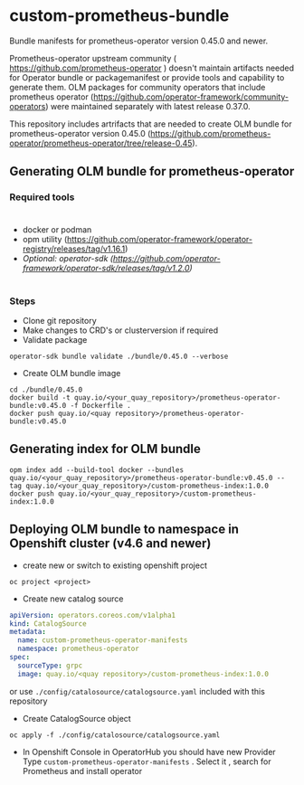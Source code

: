 # custom-prometheus-bundle

Bundle manifests for prometheus-operator version 0.45.0 and newer. 

Prometheus-operator upstream community ( https://github.com/prometheus-operator ) doesn't maintain artifacts needed for Operator bundle or packagemanifest or provide tools and capability to generate them.
OLM packages for community operators that include prometheus operator (https://github.com/operator-framework/community-operators) were maintained separately with latest release 0.37.0. 

This repository includes artrifacts that are needed to create OLM bundle for prometheus-operator version 0.45.0 (https://github.com/prometheus-operator/prometheus-operator/tree/release-0.45). 

## Generating OLM bundle for prometheus-operator

### Required tools
#

- docker or podman
- opm utility (https://github.com/operator-framework/operator-registry/releases/tag/v1.16.1)
- *Optional: operator-sdk (https://github.com/operator-framework/operator-sdk/releases/tag/v1.2.0)*
#
### Steps


- Clone git repository
- Make changes to CRD's or clusterversion if required 
- Validate package 

```
operator-sdk bundle validate ./bundle/0.45.0 --verbose
```
- Create OLM bundle image 
```
cd ./bundle/0.45.0
docker build -t quay.io/<your_quay_repository>/prometheus-operator-bundle:v0.45.0 -f Dockerfile .
docker push quay.io/<quay repository>/prometheus-operator-bundle:v0.45.0
```

## Generating index for OLM bundle 

```
opm index add --build-tool docker --bundles quay.io/<your_quay_repository>/prometheus-operator-bundle:v0.45.0 --tag quay.io/<your_quay_repository>/custom-prometheus-index:1.0.0
docker push quay.io/<your_quay_repository>/custom-prometheus-index:1.0.0
```
## Deploying OLM bundle to namespace in Openshift cluster (v4.6 and newer)

- create new or switch to existing openshift project  
```
oc project <project>
```
- Create new catalog source 
```yaml
apiVersion: operators.coreos.com/v1alpha1
kind: CatalogSource
metadata:
  name: custom-prometheus-operator-manifests
  namespace: prometheus-operator
spec:
  sourceType: grpc
  image: quay.io/<quay repository>/custom-prometheus-index:1.0.0
```
or use `./config/catalosource/catalogsource.yaml` included with this repository 

- Create CatalogSource object 
```
oc apply -f ./config/catalosource/catalogsource.yaml
```
- In Openshift Console in OperatorHub you should have new Provider Type `custom-prometheus-operator-manifests` . Select it , search for Prometheus and install operator
